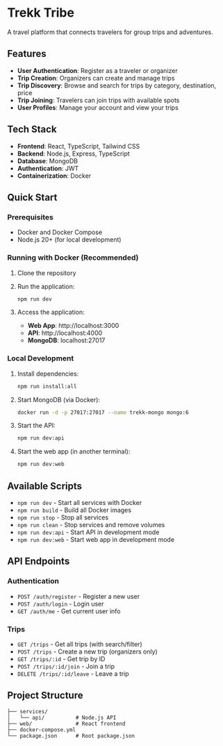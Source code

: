 # Trekk Tribe

A travel platform that connects travelers for group trips and adventures.

## Features

- **User Authentication**: Register as a traveler or organizer
- **Trip Creation**: Organizers can create and manage trips
- **Trip Discovery**: Browse and search for trips by category, destination, price
- **Trip Joining**: Travelers can join trips with available spots
- **User Profiles**: Manage your account and view your trips

## Tech Stack

- **Frontend**: React, TypeScript, Tailwind CSS
- **Backend**: Node.js, Express, TypeScript
- **Database**: MongoDB
- **Authentication**: JWT
- **Containerization**: Docker

## Quick Start

### Prerequisites
- Docker and Docker Compose
- Node.js 20+ (for local development)

### Running with Docker (Recommended)

1. Clone the repository
2. Run the application:
   ```bash
   npm run dev
   ```

3. Access the application:
   - **Web App**: http://localhost:3000
   - **API**: http://localhost:4000
   - **MongoDB**: localhost:27017

### Local Development

1. Install dependencies:
   ```bash
   npm run install:all
   ```

2. Start MongoDB (via Docker):
   ```bash
   docker run -d -p 27017:27017 --name trekk-mongo mongo:6
   ```

3. Start the API:
   ```bash
   npm run dev:api
   ```

4. Start the web app (in another terminal):
   ```bash
   npm run dev:web
   ```

## Available Scripts

- `npm run dev` - Start all services with Docker
- `npm run build` - Build all Docker images
- `npm run stop` - Stop all services
- `npm run clean` - Stop services and remove volumes
- `npm run dev:api` - Start API in development mode
- `npm run dev:web` - Start web app in development mode

## API Endpoints

### Authentication
- `POST /auth/register` - Register a new user
- `POST /auth/login` - Login user
- `GET /auth/me` - Get current user info

### Trips
- `GET /trips` - Get all trips (with search/filter)
- `POST /trips` - Create a new trip (organizers only)
- `GET /trips/:id` - Get trip by ID
- `POST /trips/:id/join` - Join a trip
- `DELETE /trips/:id/leave` - Leave a trip

## Project Structure

```
├── services/
│   └── api/          # Node.js API
├── web/              # React frontend
├── docker-compose.yml
└── package.json      # Root package.json
```
